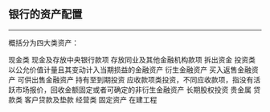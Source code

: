 ## 银行的资产配置

-----

概括分为四大类资产：

现金类
	现金及存放中央银行款项
	存放同业及其他金融机构款项
	拆出资金
投资类
	以公允价值计量且其变动计入当期损益的金融资产
	衍生金融资产
	买入返售金融资产
	可供出售金融资产
	持有至到期投资
	应收款项类投资，不同应收款项，指没有活跃市场报价，回收金额固定或者可确定的非衍生金融资产
	长期股权投资
	贵金属
贷款类
	客户贷款及垫款
经营类
	固定资产
	在建工程